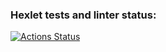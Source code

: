 ### Hexlet tests and linter status:
[![Actions Status](https://github.com/V-for-Vinney/python-project-lvl1/workflows/hexlet-check/badge.svg)](https://github.com/V-for-Vinney/python-project-lvl1/actions)